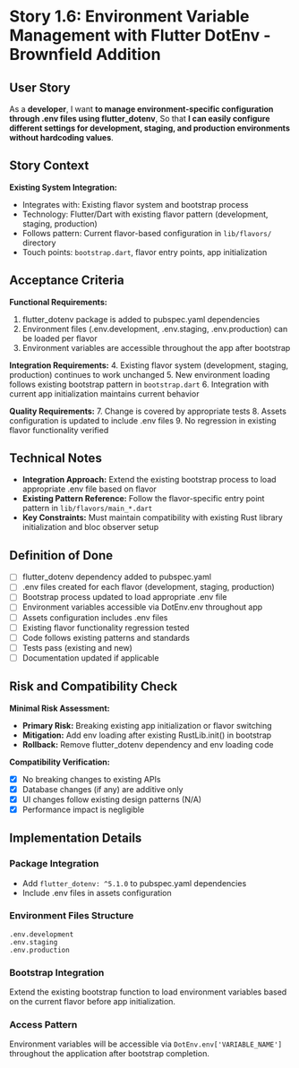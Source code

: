 # Story 1.6: Environment Variable Management with Flutter DotEnv - Brownfield Addition

## User Story

As a **developer**,
I want **to manage environment-specific configuration through .env files using flutter_dotenv**,
So that **I can easily configure different settings for development, staging, and production environments without hardcoding values**.

## Story Context

**Existing System Integration:**

- Integrates with: Existing flavor system and bootstrap process
- Technology: Flutter/Dart with existing flavor pattern (development, staging, production)
- Follows pattern: Current flavor-based configuration in `lib/flavors/` directory
- Touch points: `bootstrap.dart`, flavor entry points, app initialization

## Acceptance Criteria

**Functional Requirements:**

1. flutter_dotenv package is added to pubspec.yaml dependencies
2. Environment files (.env.development, .env.staging, .env.production) can be loaded per flavor
3. Environment variables are accessible throughout the app after bootstrap

**Integration Requirements:**
4. Existing flavor system (development, staging, production) continues to work unchanged
5. New environment loading follows existing bootstrap pattern in `bootstrap.dart`
6. Integration with current app initialization maintains current behavior

**Quality Requirements:**
7. Change is covered by appropriate tests
8. Assets configuration is updated to include .env files
9. No regression in existing flavor functionality verified

## Technical Notes

- **Integration Approach:** Extend the existing bootstrap process to load appropriate .env file based on flavor
- **Existing Pattern Reference:** Follow the flavor-specific entry point pattern in `lib/flavors/main_*.dart`
- **Key Constraints:** Must maintain compatibility with existing Rust library initialization and bloc observer setup

## Definition of Done

- [ ] flutter_dotenv dependency added to pubspec.yaml
- [ ] .env files created for each flavor (development, staging, production)
- [ ] Bootstrap process updated to load appropriate .env file
- [ ] Environment variables accessible via DotEnv.env throughout app
- [ ] Assets configuration includes .env files
- [ ] Existing flavor functionality regression tested
- [ ] Code follows existing patterns and standards
- [ ] Tests pass (existing and new)
- [ ] Documentation updated if applicable

## Risk and Compatibility Check

**Minimal Risk Assessment:**

- **Primary Risk:** Breaking existing app initialization or flavor switching
- **Mitigation:** Add env loading after existing RustLib.init() in bootstrap
- **Rollback:** Remove flutter_dotenv dependency and env loading code

**Compatibility Verification:**

- [x] No breaking changes to existing APIs
- [x] Database changes (if any) are additive only
- [x] UI changes follow existing design patterns (N/A)
- [x] Performance impact is negligible

## Implementation Details

### Package Integration

- Add `flutter_dotenv: ^5.1.0` to pubspec.yaml dependencies
- Include .env files in assets configuration

### Environment Files Structure

```
.env.development
.env.staging
.env.production
```

### Bootstrap Integration

Extend the existing bootstrap function to load environment variables based on the current flavor before app initialization.

### Access Pattern

Environment variables will be accessible via `DotEnv.env['VARIABLE_NAME']` throughout the application after bootstrap completion.
